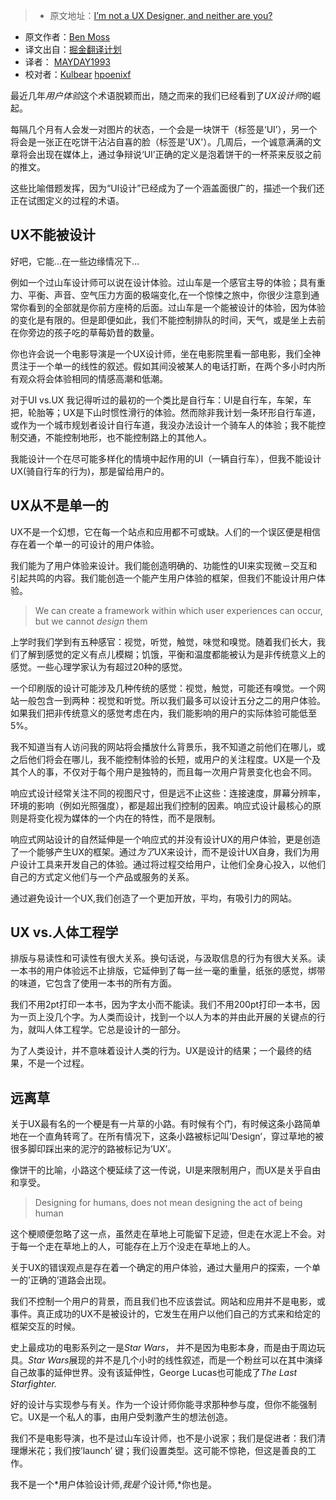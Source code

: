 > * 原文地址：[I’m not a UX Designer, and neither are you?](http://www.webdesignerdepot.com/2016/08/im-not-a-ux-designer-and-neither-are-you/)
* 原文作者：[Ben Moss](http://www.webdesignerdepot.com/author/Ben-Moss/)
* 译文出自：[掘金翻译计划](https://github.com/xitu/gold-miner)
* 译者： [MAYDAY1993](https://github.com/MAYDAY1993)
* 校对者：[Kulbear](https://github.com/Kulbear)  [hpoenixf](https://github.com/hpoenixf) 

最近几年*用户体验*这个术语脱颖而出，随之而来的我们已经看到了*UX设计师*的崛起。

每隔几个月有人会发一对图片的状态，一个会是一块饼干（标签是‘UI’），另一个将会是一张正在吃饼干沾沾自喜的脸（标签是'UX'）。几周后，一个诚意满满的文章将会出现在媒体上，通过争辩说‘UI’正确的定义是泡着饼干的一杯茶来反驳之前的推文。

这些比喻借题发挥，因为“UI设计”已经成为了一个涵盖面很广的，描述一个我们还正在试图定义的过程的术语。

## UX不能被设计

好吧，它能...在一些边缘情况下...

例如一个过山车设计师可以说在设计体验。过山车是一个感官主导的体验；具有重力、平衡、声音、空气压力方面的极端变化,在一个惊悚之旅中，你很少注意到通常你看到的全部就是你前方座椅的后面。过山车是一个能被设计的体验，因为体验的变化是有限的。但是即便如此，我们不能控制排队的时间，天气，或是坐上去前在你旁边的孩子吃的草莓奶昔的数量。

你也许会说一个电影导演是一个UX设计师，坐在电影院里看一部电影，我们全神贯注于一个单一的线性的叙述。假如其间没被某人的电话打断，在两个多小时内所有观众将会体验相同的情感高潮和低潮。

对于UI vs.UX 我记得听过的最初的一个类比是自行车：UI是自行车，车架，车把，轮胎等；UX是下山时惯性滑行的体验。然而除非我计划一条环形自行车道，或作为一个城市规划者设计自行车道，我没办法设计一个骑车人的体验；我不能控制交通，不能控制地形，也不能控制路上的其他人。

我能设计一个在尽可能多样化的情境中起作用的UI（一辆自行车），但我不能设计UX(骑自行车的行为)，那是留给用户的。

## UX从不是单一的

UX不是一个幻想，它在每一个站点和应用都不可或缺。人们的一个误区便是相信存在着一个单一的可设计的用户体验。

我们能为了用户体验来设计。我们能创造明确的、功能性的UI来实现微－交互和引起共鸣的内容。我们能创造一个能产生用户体验的框架，但我们不能设计用户体验。
> We can create a framework within which user experiences can occur, but we cannot *design* them

上学时我们学到有五种感官：视觉，听觉，触觉，味觉和嗅觉。随着我们长大，我们了解到感觉的定义有点儿模糊；饥饿，平衡和温度都能被认为是非传统意义上的感觉。一些心理学家认为有超过20种的感觉。

一个印刷版的设计可能涉及几种传统的感觉：视觉，触觉，可能还有嗅觉。一个网站一般包含一到两种：视觉和听觉。所以我们最多可以设计五分之二的用户体验。如果我们把非传统意义的感觉考虑在内，我们能影响的用户的实际体验可能低至5%。

我不知道当有人访问我的网站将会播放什么背景乐，我不知道之前他们在哪儿，或之后他们将会在哪儿，我不能控制体验的长短，或用户的关注程度。UX是一个及其个人的事，不仅对于每个用户是独特的，而且每一次用户背景变化也会不同。

响应式设计经常关注不同的视图尺寸，但是远不止这些：连接速度，屏幕分辨率，环境的影响（例如光照强度），都是超出我们控制的因素。响应式设计最核心的原则是将变化视为媒体的一个内在的特性，而不是限制。

响应式网站设计的自然延伸是一个响应式的并没有设计UX的用户体验，更是创造了一个能够产生UX的框架。通过*为了*UX来设计，而不是设计UX自身，我们为用户设计工具来开发自己的体验。通过将过程交给用户，让他们全身心投入，以他们自己的方式定义他们与一个产品或服务的关系。

通过避免设计一个UX,我们创造了一个更加开放，平均，有吸引力的网站。

## UX vs.人体工程学
排版与易读性和可读性有很大关系。换句话说，与汲取信息的行为有很大关系。读一本书的用户体验远不止排版，它延伸到了每一丝一毫的重量，纸张的感觉，绑带的味道，它包含了使用一本书的所有方面。

我们不用2pt打印一本书，因为字太小而不能读。我们不用200pt打印一本书，因为一页上没几个字。为人类而设计，找到一个以人为本的并由此开展的关键点的行为，就叫人体工程学。它总是设计的一部分。

为了人类设计，并不意味着设计人类的行为。UX是设计的结果；一个最终的结果，不是一个过程。

## 远离草

关于UX最有名的一个梗是有一片草的小路。有时候有个门，有时候这条小路简单地在一个直角转弯了。在所有情况下，这条小路被标记叫’Design’，穿过草地的被很多脚印踩出来的泥泞的路被标记为’UX’。

像饼干的比喻，小路这个梗延续了这一传说，UI是来限制用户，而UX是关乎自由和享受。
> Designing for humans, does not mean designing the act of being human

这个梗顺便忽略了这一点，虽然走在草地上可能留下足迹，但走在水泥上不会。对于每一个走在草地上的人，可能存在上万个没走在草地上的人。

关于UX的错误观点是存在着一个确定的用户体验，通过大量用户的探索，一个单一的’正确的’道路会出现。

我们不控制一个用户的背景，而且我们也不应该尝试。网站和应用并不是电影，或事件。真正成功的UX不是被设计的，它发生在用户以他们自己的方式来和给定的框架交互的时候。

史上最成功的电影系列之一是*Star Wars*， 并不是因为电影本身，而是由于周边玩具。*Star Wars*展现的并不是几个小时的线性叙述，而是一个粉丝可以在其中演绎自己故事的延伸世界。没有该延伸性，George Lucas也可能成了*The Last Starfighter.*

好的设计与实现参与有关。作为一个设计师你能寻求那种参与度，但你不能强制它。UX是一个私人的事，由用户受刺激产生的想法创造。

我们不是电影导演，也不是过山车设计师，也不是小说家；我们是促进者：我们清理爆米花；我们按’launch’ 键；我们设置类型。这可能不惊艳，但这是善良的工作。

我不是一个*用户体验设计师,*我是个*设计师,*你也是。














